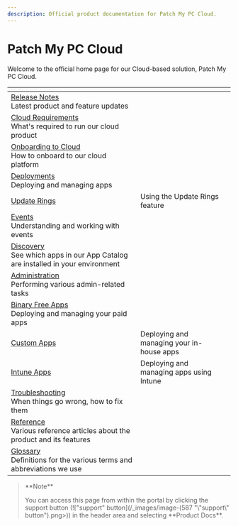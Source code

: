 ```yaml
---
description: Official product documentation for Patch My PC Cloud.
---
```


# Patch My PC Cloud

Welcome to the official home page for our Cloud-based solution, Patch My PC Cloud.

<table data-view="cards"><thead><tr><th></th><th></th><th></th></tr></thead><tbody><tr><td><a href="cloud-release-notes.md">Release Notes</a><br>Latest product and feature updates</td><td></td><td></td></tr><tr><td><a href="cloud-requirements.md">Cloud Requirements</a><br>What's required to run our cloud product</td><td></td><td></td></tr><tr><td><a href="onboard-to-cloud.md">Onboarding to Cloud</a><br>How to onboard to our cloud platform</td><td></td><td></td></tr><tr><td><a href="cloud-deployments/">Deployments</a><br>Deploying and managing apps</td><td></td><td></td></tr><tr><td><a href="cloud-deployments/cloud-update-rings/">Update Rings</a></td><td>Using the Update Rings feature</td><td></td></tr><tr><td><a href="cloud-events/">Events</a><br>Understanding and working with events</td><td></td><td></td></tr><tr><td><a href="cloud-troubleshooting/">Discovery</a><br>See which apps in our App Catalog are installed in your environment</td><td></td><td></td></tr><tr><td><a href="cloud-administration/">Administration</a><br>Performing various admin-related tasks</td><td></td><td></td></tr><tr><td><a href="binary-free-apps/">Binary Free Apps</a><br>Deploying and managing your paid apps<br></td><td></td><td></td></tr><tr><td><a href="custom-apps/">Custom Apps</a></td><td>Deploying and managing your in-house apps</td><td></td></tr><tr><td><a href="intune-apps/">Intune Apps</a></td><td>Deploying and managing apps using Intune</td><td></td></tr><tr><td><a href="cloud-troubleshooting/">Troubleshooting</a><br>When things go wrong, how to fix them</td><td></td><td></td></tr><tr><td><a href="cloud-reference/">Reference</a><br>Various reference articles about the product and its features</td><td></td><td></td></tr><tr><td><a href="cloud-glossary.md">Glossary</a><br>Definitions for the various terms and abbreviations we use</td><td></td><td></td></tr></tbody></table>

<blockquote class="wp-block-quote">
<p>**Note**</p>
<p>You can access this page from within the portal by clicking the support button (!["support" button](/_images/image-(587 "\"support\" button").png>)) in the header area and selecting **Product Docs**.</p>
</blockquote>